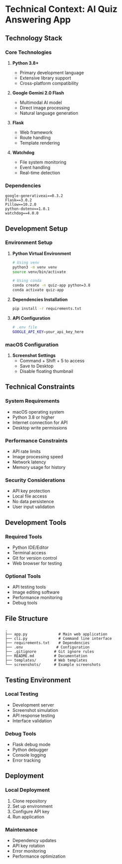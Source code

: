 # Technical Context: AI Quiz Answering App

## Technology Stack

### Core Technologies
1. **Python 3.8+**
   - Primary development language
   - Extensive library support
   - Cross-platform compatibility

2. **Google Gemini 2.0 Flash**
   - Multimodal AI model
   - Direct image processing
   - Natural language generation

3. **Flask**
   - Web framework
   - Route handling
   - Template rendering

4. **Watchdog**
   - File system monitoring
   - Event handling
   - Real-time detection

### Dependencies
```
google-generativeai==0.3.2
Flask==3.0.2
Pillow==10.2.0
python-dotenv==1.0.1
watchdog==4.0.0
```

## Development Setup

### Environment Setup
1. **Python Virtual Environment**
   ```bash
   # Using venv
   python3 -m venv venv
   source venv/bin/activate
   
   # Using conda
   conda create -n quiz-app python=3.8
   conda activate quiz-app
   ```

2. **Dependencies Installation**
   ```bash
   pip install -r requirements.txt
   ```

3. **API Configuration**
   ```bash
   # .env file
   GOOGLE_API_KEY=your_api_key_here
   ```

### macOS Configuration
1. **Screenshot Settings**
   - Command + Shift + 5 to access
   - Save to Desktop
   - Disable floating thumbnail

## Technical Constraints

### System Requirements
- macOS operating system
- Python 3.8 or higher
- Internet connection for API
- Desktop write permissions

### Performance Constraints
- API rate limits
- Image processing speed
- Network latency
- Memory usage for history

### Security Considerations
- API key protection
- Local file access
- No data persistence
- User input validation

## Development Tools

### Required Tools
- Python IDE/Editor
- Terminal access
- Git for version control
- Web browser for testing

### Optional Tools
- API testing tools
- Image editing software
- Performance monitoring
- Debug tools

## File Structure
```
.
├── app.py              # Main web application
├── cli.py              # Command line interface
├── requirements.txt    # Dependencies
├── .env               # Configuration
├── .gitignore        # Git ignore rules
├── README.md         # Documentation
├── templates/        # Web templates
└── screenshots/      # Example screenshots
```

## Testing Environment

### Local Testing
- Development server
- Screenshot simulation
- API response testing
- Interface validation

### Debug Tools
- Flask debug mode
- Python debugger
- Console logging
- Error tracking

## Deployment

### Local Deployment
1. Clone repository
2. Set up environment
3. Configure API key
4. Run application

### Maintenance
- Dependency updates
- API key rotation
- Error monitoring
- Performance optimization 